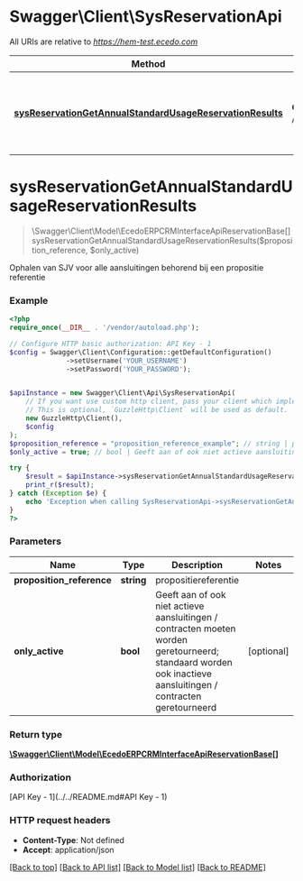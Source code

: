 # Swagger\Client\SysReservationApi

All URIs are relative to *https://hem-test.ecedo.com*

Method | HTTP request | Description
------------- | ------------- | -------------
[**sysReservationGetAnnualStandardUsageReservationResults**](SysReservationApi.md#sysReservationGetAnnualStandardUsageReservationResults) | **GET** /sysapi/v1.0/propositions/{propositionReference}/reservations | Ophalen van SJV voor alle aansluitingen behorend bij een propositie referentie


# **sysReservationGetAnnualStandardUsageReservationResults**
> \Swagger\Client\Model\EcedoERPCRMInterfaceApiReservationBase[] sysReservationGetAnnualStandardUsageReservationResults($proposition_reference, $only_active)

Ophalen van SJV voor alle aansluitingen behorend bij een propositie referentie

### Example
```php
<?php
require_once(__DIR__ . '/vendor/autoload.php');

// Configure HTTP basic authorization: API Key - 1
$config = Swagger\Client\Configuration::getDefaultConfiguration()
              ->setUsername('YOUR_USERNAME')
              ->setPassword('YOUR_PASSWORD');


$apiInstance = new Swagger\Client\Api\SysReservationApi(
    // If you want use custom http client, pass your client which implements `GuzzleHttp\ClientInterface`.
    // This is optional, `GuzzleHttp\Client` will be used as default.
    new GuzzleHttp\Client(),
    $config
);
$proposition_reference = "proposition_reference_example"; // string | propositiereferentie
$only_active = true; // bool | Geeft aan of ook niet actieve aansluitingen / contracten moeten worden geretourneerd; standaard worden ook inactieve aansluitingen / contracten geretourneerd

try {
    $result = $apiInstance->sysReservationGetAnnualStandardUsageReservationResults($proposition_reference, $only_active);
    print_r($result);
} catch (Exception $e) {
    echo 'Exception when calling SysReservationApi->sysReservationGetAnnualStandardUsageReservationResults: ', $e->getMessage(), PHP_EOL;
}
?>
```

### Parameters

Name | Type | Description  | Notes
------------- | ------------- | ------------- | -------------
 **proposition_reference** | **string**| propositiereferentie |
 **only_active** | **bool**| Geeft aan of ook niet actieve aansluitingen / contracten moeten worden geretourneerd; standaard worden ook inactieve aansluitingen / contracten geretourneerd | [optional]

### Return type

[**\Swagger\Client\Model\EcedoERPCRMInterfaceApiReservationBase[]**](../Model/EcedoERPCRMInterfaceApiReservationBase.md)

### Authorization

[API Key - 1](../../README.md#API Key - 1)

### HTTP request headers

 - **Content-Type**: Not defined
 - **Accept**: application/json

[[Back to top]](#) [[Back to API list]](../../README.md#documentation-for-api-endpoints) [[Back to Model list]](../../README.md#documentation-for-models) [[Back to README]](../../README.md)

